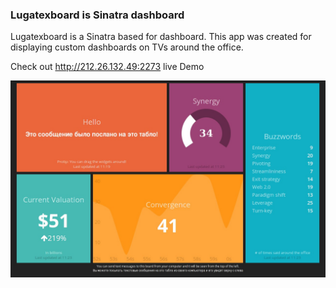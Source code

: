 ### Lugatexboard is Sinatra dashboard

Lugatexboard is a Sinatra based for dashboard.
This app was created for displaying custom dashboards on TVs around the office.


Check out http://212.26.132.49:2273 live Demo

![lugatexboard](/lugatexboard.jpg "Sinatra App")
